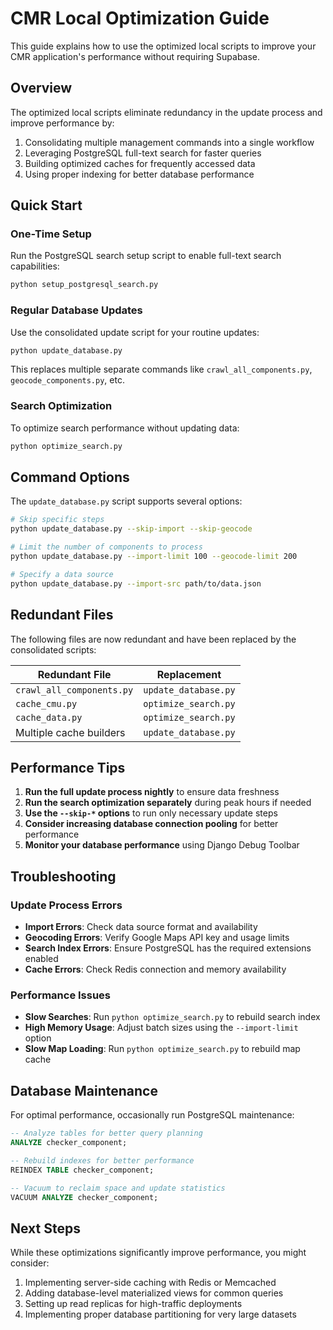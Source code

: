 # CMR Local Optimization Guide

This guide explains how to use the optimized local scripts to improve your CMR application's performance without requiring Supabase.

## Overview

The optimized local scripts eliminate redundancy in the update process and improve performance by:

1. Consolidating multiple management commands into a single workflow
2. Leveraging PostgreSQL full-text search for faster queries
3. Building optimized caches for frequently accessed data
4. Using proper indexing for better database performance

## Quick Start

### One-Time Setup

Run the PostgreSQL search setup script to enable full-text search capabilities:

```bash
python setup_postgresql_search.py
```

### Regular Database Updates

Use the consolidated update script for your routine updates:

```bash
python update_database.py
```

This replaces multiple separate commands like `crawl_all_components.py`, `geocode_components.py`, etc.

### Search Optimization

To optimize search performance without updating data:

```bash
python optimize_search.py
```

## Command Options

The `update_database.py` script supports several options:

```bash
# Skip specific steps
python update_database.py --skip-import --skip-geocode

# Limit the number of components to process
python update_database.py --import-limit 100 --geocode-limit 200

# Specify a data source
python update_database.py --import-src path/to/data.json
```

## Redundant Files

The following files are now redundant and have been replaced by the consolidated scripts:

| Redundant File | Replacement |
|----------------|-------------|
| `crawl_all_components.py` | `update_database.py` |
| `cache_cmu.py` | `optimize_search.py` |
| `cache_data.py` | `optimize_search.py` |
| Multiple cache builders | `update_database.py` |

## Performance Tips

1. **Run the full update process nightly** to ensure data freshness
2. **Run the search optimization separately** during peak hours if needed
3. **Use the `--skip-*` options** to run only necessary update steps
4. **Consider increasing database connection pooling** for better performance
5. **Monitor your database performance** using Django Debug Toolbar

## Troubleshooting

### Update Process Errors

- **Import Errors**: Check data source format and availability
- **Geocoding Errors**: Verify Google Maps API key and usage limits
- **Search Index Errors**: Ensure PostgreSQL has the required extensions enabled
- **Cache Errors**: Check Redis connection and memory availability

### Performance Issues

- **Slow Searches**: Run `python optimize_search.py` to rebuild search index
- **High Memory Usage**: Adjust batch sizes using the `--import-limit` option
- **Slow Map Loading**: Run `python optimize_search.py` to rebuild map cache

## Database Maintenance

For optimal performance, occasionally run PostgreSQL maintenance:

```sql
-- Analyze tables for better query planning
ANALYZE checker_component;

-- Rebuild indexes for better performance
REINDEX TABLE checker_component;

-- Vacuum to reclaim space and update statistics
VACUUM ANALYZE checker_component;
```

## Next Steps

While these optimizations significantly improve performance, you might consider:

1. Implementing server-side caching with Redis or Memcached
2. Adding database-level materialized views for common queries
3. Setting up read replicas for high-traffic deployments
4. Implementing proper database partitioning for very large datasets